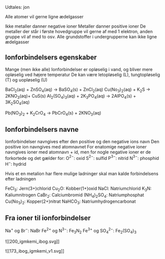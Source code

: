 Udtales: jon

Alle atomer vil gerne ligne ædelgasser

Ikke metaller danner negative ioner
Metaller danner positive ioner
De metaller der står i første hovedgruppe vil gerne af med 1 elektron, anden gruppe vil af med to osv.
Alle grundstoffer i undergrupperne kan ikke ligne ædelgasser

## Ionforbindelsers egenskaber
Mange (men ikke alle) Ionforbindelser er opløselig i vand, og bliver mere opløselig ved højere temperatur
De kan være letopløselig (L), tungtopløselig (T) og uopløselig (U)

BaCl$_2$(aq) + ZnSO$_4$(aq) → BaSO$_4$(s) + ZnCl$_2$(aq)
Cu(No$_3$)$_2$(aq) + K$_2$S → 2KNO$_3$(aq)+ CuS(s)
Al$_2$(SO$_4$)$_3$(aq) + 2K$_3$PO$_4$(aq) → 2AlPO$_4$(s) + 3K$_2$SO$_4$(aq)

Pb(NO$_3$)$_2$ + K$_2$CrO$_4$ → PbCrO$_4$(s) + 2KNO$_3$(aq)
## Ionforbindelsers navne
Ionforbindelser navngives efter den positive og den negative ions navn
Den positive ion navngives med atomnavnet
For enatomige negative ioner navngives ioner med atomnavn + id, men for nogle negative ioner er de forkortede og det gælder for: 
	O$^2$$^-$: oxid
	S$^2$$^-$: sulfid
	P$^3$$^-$: nitrid
	N$^3$$^-$: phosphid
	H$^-$: hydrid

Hvis et en metalion har flere mulige ladninger skal man kalde forbindelsens efter ladningen

FeCl$_3$: Jern(3+)chlorid
Cu$_2$O: Kobber(1+)oxid
NaCl: Natriumchlorid
K$_3$N: Kaliumnitrogen
CaBr$_2$: Calciumbromid
(NH$_4$)$_2$SO$_4$: Natriumphosphat
Cu(No$_3$)$_2$: Kopper(2+)nitrat
NaHCO$_3$: Natriumhydrogencarbonat
## Fra ioner til ionforbindelser
Na$^+$ og Br$^-$: NaBr
Fe$^2$$^+$ og N$^3$$^-$: Fe$_3$N$_2$
Fe$^3$$^+$ og SO$_4$$^2$$^-$: Fe$_2$(SO$_4$)$_3$

![[200_igmkemi_ibog.svg]]


![[173_ibog_igmkemi_v1.svg]]



